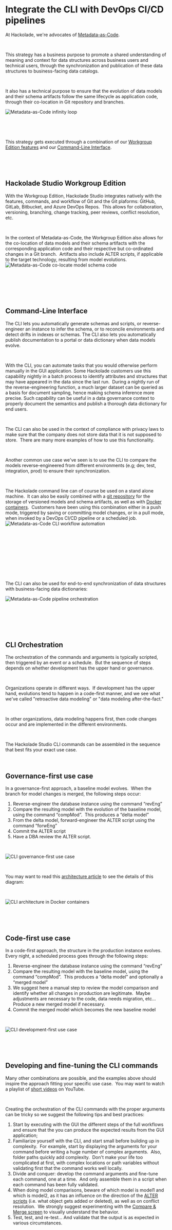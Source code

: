 # Integrate the CLI with DevOps CI/CD pipelines

At Hackolade, we're advocates of [Metadata-as-Code](<https://hackolade.com/metadata-as-code.html> "target=\"\_blank\""). &nbsp;

&nbsp;

This strategy has a business purpose to promote a shared understanding of meaning and context for data structures across business users and technical users, through the synchronization and publication of these data structures to business-facing data catalogs.

&nbsp;

It also has a technical purpose to ensure that the evolution of data models and their schema artifacts follow the same lifecycle as application code, through their co-location in Git repository and branches.

![Metadata-as-Code infinity loop](<lib/Metadata-as-Code infinity loop.png>)

&nbsp;

&nbsp;

This strategy gets executed through a combination of our [Workgroup Edition features](<Repository.md>) and our [Command-Line Interface](<CommandLineInterface.md>).

&nbsp;

&nbsp;

## Hackolade Studio Workgroup Edition

With the Workgroup Edition, Hackolade Studio integrates natively with the features, commands, and workflow of Git and the Git plaforms: GitHub, GitLab, Bitbucket, and Azure DevOps Repos.&nbsp; This allows for collaboration, versioning, branching, change tracking, peer reviews, conflict resolution, etc. &nbsp;

&nbsp;

In the context of Metadata-as-Code, the Workgroup Edition also allows for the co-location of data models and their schema artifacts with the corresponding application code and their respective but co-ordinated changes in a Git branch.&nbsp; Artifacts also include ALTER scripts, if applicable to the target technology, resulting from model evolutions.![Metadata-as-Code co-locate model schema code](<lib/Metadata-as-Code co-locate model schema code.png>)

&nbsp;

&nbsp;

&nbsp;

## Command-Line Interface

The CLI lets you automatically generate schemas and scripts, or reverse-engineer an instance to infer the schema, or to reconcile environments and detect drifts in indexes or schemas. The CLI also lets you automatically publish documentation to a portal or data dictionary when data models evolve.

&nbsp;

With the CLI, you can automate tasks that you would otherwise perform manually in the GUI application. Some Hackolade customers use this capability nightly in a batch process to identify attributes and structures that may have appeared in the data since the last run.  During a nightly run of the reverse-engineering function, a much larger dataset can be queried as a basis for document sampling, hence making schema inference more precise. Such capability can be useful in a data governance context to properly document the semantics and publish a thorough data dictionary for end users. &nbsp;

&nbsp;

The CLI can also be used in the context of compliance with privacy laws to make sure that the company does not store data that it is not supposed to store.  There are many more examples of how to use this functionality.

&nbsp;

Another common use case we've seen is to use the CLI to compare the models reverse-engineered from different environments (e.g; dev, test, integration, prod) to ensure their synchronization.

 

The Hackolade command line can of course be used on a stand alone machine.  It can also be easily combined with a [git repository](<Teamcollaboration.md>) for the storage of versioned models and schema artifacts, as well as with [Docker containers](<https://github.com/hackolade/docker/tree/main/Studio> "target=\"\_blank\"").  Customers have been using this combination either in a push mode, triggered by saving or committing model changes, or in a pull mode, when invoked by a DevOps CI/CD pipeline or a scheduled job. ![Metadata-as-Code CLI workflow automation](<lib/Metadata-as-Code CLI workflow automation.png>)

&nbsp;

&nbsp;

&nbsp;

&nbsp;

&nbsp;

The CLI can also be used for end-to-end synchronization of data structures with business-facing data dictionaries:

![Metadata-as-Code pipeline orchestration](<lib/Metadata-as-Code pipeline orchestration.png>)

&nbsp;

&nbsp;

&nbsp;

## CLI Orchestration

The orchestration of the commands and arguments is typically scripted, then triggered by an event or a schedule.&nbsp; But the sequence of steps depends on whether development has the upper hand or governance. &nbsp;

&nbsp;

Organizations operate in different ways.&nbsp; If development has the upper hand, evolutions tend to happen in a code-first manner, and we see what we've called "retroactive data modeling" or "data modeling after-the-fact."

&nbsp;

In other organizations, data modeling happens first, then code changes occur and are implemented in the different environments.

&nbsp;

The Hackolade Studio CLI commands can be assembled in the sequence that best fits your exact use case.

&nbsp;

## Governance-first use case

In a governance-first approach, a baseline model evolves.  When the branch for model changes is merged, the following steps occur:

1. Reverse-engineer the database instance using the command “revEng”
1. Compare the resulting model with the evolution of the baseline model, using the command “compMod”.  This produces a “delta model”
1. From the delta model, forward-engineer the ALTER script using the command “forwEng”
1. Commit the ALTER script
1. Have a DBA review the ALTER script.

&nbsp;

![CLI governance-first use case](<lib/CLI governance-first use case.png>)

&nbsp;

You may want to read this [architecture article](<DevOpsCICDarchitecture.md>) to see the details of this diagram:

&nbsp;

![CLI architecture in Docker containers](<lib/CLI architecture in Docker containers.png>)

&nbsp;

&nbsp;

## Code-first use case

In a code-first approach, the structure in the production instance evolves.  Every night, a scheduled process goes through the following steps:

1. Reverse-engineer the database instance using the command “revEng”
1. Compare the resulting model with the baseline model, using the command “compMod”.  This produces a “delta model” and optionally a “merged model”
1. We suggest here a manual step to review the model comparison and identify whether all changes in production are legitimate.  Maybe adjustments are necessary to the code, data needs migration, etc…  Produce a new merged model if necessary.
1. Commit the merged model which becomes the new baseline model

&nbsp;

![CLI development-first use case](<lib/CLI development-first use case.png>)

&nbsp;

&nbsp;

## Developing and fine-tuning the CLI commands

Many other combinations are possible, and the examples above should inspire the approach fitting your specific use case.&nbsp; You may want to watch a playlist of [short videos](<https://www.youtube.com/playlist?list=PLuoumc7VQje0qPX3zHa8SUaDWQg2EAT40> "target=\"\_blank\"") on YouTube.

&nbsp;

Creating the orchestration of the CLI commands with the proper arguments can be tricky so we suggest the following tips and best practices:

1. Start by executing with the GUI the different steps of the full workflows and ensure that the you can produce the expected results from the GUI application;
1. Familiarize yourself with the CLI, and start small before building up in complexity.&nbsp; For example, start by displaying the arguments for your command before writing a huge number of complex arguments.&nbsp; Also, folder paths quickly add complexity.&nbsp; Don't make your life too complicated at first, with complex locations or path variables without validating first that the command works well locally.
1. Divide and conquer: develop the command arguments and fine-tune each command, one at a time.&nbsp; And only assemble them in a script when each command has been fully validated.
1. When doing model comparisons, beware of which model is model1 and which is model2, as it has an influence on the direction of the [ALTER scripts](<DeltamodelandALTERscript.md>) (i.e. what object gets added or deleted), as well as on conflict resolution.&nbsp; We strongly suggest experimenting with the [Compare \& Merge screen](<Compareandmergemodels.md>) to visually understand the behavior.
1. Test, test, and re-test... And validate that the output is as expected in various circumstances. &nbsp;

&nbsp;

